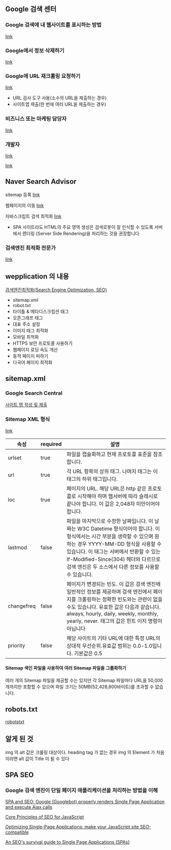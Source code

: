 ## Google 검색 센터

### Google 검색에 내 웹사이트를 표시하는 방법

[link](https://developers.google.com/search/?hl=ko)

### Google에서 정보 삭제하기

[link](https://developers.google.com/search/docs/guides/advanced/remove-information?ref_topic=9427949&hl=ko)

### Google에 URL 재크롤링 요청하기

[link](https://developers.google.com/search/docs/advanced/crawling/ask-google-to-recrawl?hl=ko)

- URL 검사 도구 사용(소수의 URL을 제출하는 경우)
- 사이트맵 제출(한 번에 여러 URL을 제출하는 경우)

### 비즈니스 또는 마케팅 담당자

[link](https://developers.google.com/search/docs/beginner/get-started?hl=ko)

### 개발자

[link](https://developers.google.com/search/docs/beginner/get-started?hl=ko)

[link](https://developers.google.com/search/docs/guides/get-started?hl=ko)

## Naver Search Advisor

sitemap 등록 [link](https://searchadvisor.naver.com/)

웹페이지의 이동 [link](https://searchadvisor.naver.com/guide/seo-basic-redirect)

자바스크립트 검색 최적화 [link](https://searchadvisor.naver.com/guide/seo-advanced-javascript)

- SPA 사이트라도 HTML의 주요 영역 생성은 검색로봇이 잘 인식할 수 있도록 서버에서 렌더링 (Server Side Rendering)을 처리하는 것을 권장합니다

### 검색엔진 최적화 전문가

[link](https://developers.google.com/search/docs/advanced/guidelines/get-started?hl=ko)

## wepplication 의 내용

[검색엔진최적화(Search Engine Optimization, SEO)](https://wepplication.github.io/programming/seo/)

- sitemap.xml
- robot.txt
- 타이틀 & 메타디스크립션 태그
- 오픈그래프 태그
- 대표 주소 설정
- 이미지 태그 최적화
- 모바일 최적화
- HTTPS 보안 프로토콜 사용하기
- 웹페이지 로딩 속도 개선
- 동적 페이지 피하기
- 다국어 페이지 최적화

## sitemap.xml

### Google Search Central

[사이트 맵 작성 및 제출](https://developers.google.com/search/docs/advanced/sitemaps/build-sitemap)

### Sitemap XML 형식

[link](https://www.sitemaps.org/ko/protocol.html)

| 속성       | required | 설명                                                                                                                                                                                                                                                                                                         |
| ---------- | -------- | ------------------------------------------------------------------------------------------------------------------------------------------------------------------------------------------------------------------------------------------------------------------------------------------------------------ |
| urlset     | true     | 파일을 캡슐화하고 현재 프로토콜 표준을 참조합니다.                                                                                                                                                                                                                                                           |
| url        | true     | 각 URL 항목의 상위 태그. 나머지 태그는 이 태그의 하위 태그입니다.                                                                                                                                                                                                                                            |
| loc        | true     | 페이지의 URL. 해당 URL은 http 같은 프로토콜로 시작해야 하며 웹서버에 따라 슬래시로 끝나야 합니다. 이 값은 2,048자 미만이어야 합니다.                                                                                                                                                                         |
| lastmod    | false    | 파일을 마지막으로 수정한 날짜입니다. 이 날짜는 W3C Datetime 형식이어야 합니다. 이 형식에서는 시간 부분을 생략할 수 있으며 원하는 경우 YYYY-MM-DD 형식을 사용할 수 있습니다. 이 태그는 서버에서 반환할 수 있는 If-Modified-Since(304) 헤더와 다르므로 검색 엔진은 두 소스에서 다른 정보를 사용할 수 있습니다. |
| changefreq | false    | 페이지가 변경되는 빈도. 이 값은 검색 엔진에 일반적인 정보를 제공하며 검색 엔진에서 페이지를 크롤링하는 정확한 빈도와는 관련이 없을 수도 있습니다. 유효한 값은 다음과 같습니다. always, hourly, daily, weekly, monthly, yearly, never. 태그의 값은 힌트 이지 명령이 아닙니다                                  |
| priority   | false    | 해당 사이트의 기타 URL에 대한 특정 URL의 상대적 우선순위.유효값 범위는 0.0-1.0입니다. 기본값은 0.5                                                                                                                                                                                                           |

#### Sitemap 색인 파일을 사용하여 여러 Sitemap 파일을 그룹화하기

여러 개의 Sitemap 파일을 제공할 수는 있지만 각 Sitemap 파일마다 URL을 50,000개까지만 포함할 수 있으며 파일 크기는 50MB(52,428,800바이트)를 초과할 수 없습니다.

## robots.txt

[robotstxt](http://www.robotstxt.org/)

## 알게 된 것

img 의 alt 값은 크롤링 대상이다. heading tag 가 없는 경우 img 의 Element 가 처음이라면 alt 값이 Title 이 될 수 있다

<!-- ![img element 가 처음에 오는 경우](/assets/img/2020/seo-img-alt.png) -->

## SPA SEO

### Google 검색 엔진이 단일 페이지 애플리케이션을 처리하는 방법을 이해

[SPA and SEO: Google (Googlebot) properly renders Single Page Application and execute Ajax calls](https://medium.com/@l.mugnaini/spa-and-seo-is-googlebot-able-to-render-a-single-page-application-1f74e706ab11)

[Core Principles of SEO for JavaScript](https://www.briggsby.com/dealing-with-javascript-for-seo)

[Optimizing Single-Page Applications: make your JavaScript site SEO-compatible](https://www.mindk.com/blog/optimizing-single-page-applications/)

[An SEO's survival guide to Single Page Applications (SPAs)](https://www.searchenginewatch.com/2018/04/09/an-seos-survival-guide-to-single-page-applications-spas/)
